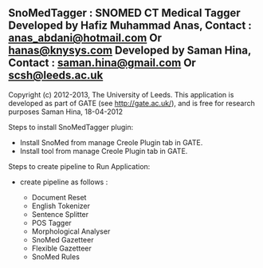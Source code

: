 SnoMedTagger : SNOMED CT Medical Tagger
  Developed by Hafiz Muhammad Anas, Contact : anas_abdani@hotmail.com Or hanas@knysys.com
  Developed by Saman Hina, Contact : saman.hina@gmail.com Or scsh@leeds.ac.uk
  -----------------------------------------------------------------------------------
  Copyright (c) 2012-2013, The University of Leeds.
  This application is developed as part of GATE (see http://gate.ac.uk/), and is free
  for research purposes 
  Saman Hina, 18-04-2012

Steps to install SnoMedTagger plugin:

* Install SnoMed from manage Creole Plugin tab in GATE.
* Install tool from manage Creole Plugin tab in GATE.

Steps to create pipeline to Run Application: 

* create pipeline as follows :
  
  * Document Reset
  * English Tokenizer
  * Sentence Splitter
  * POS Tagger
  * Morphological Analyser
  * SnoMed Gazetteer
  * Flexible Gazetteer
  * SnoMed Rules


